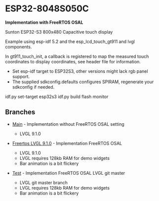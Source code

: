 # ESP32-8048S050C

**Implementation with FreeRTOS OSAL**

Sunton ESP32-S3 800x480 Capacitive touch display

Example using esp-idf 5.2 and the esp_lcd_touch_gt911 and lvgl components.

In gt911_touch_init, a callback is registered to map the measured touch coordinates to display coordinates, see header file for information.

* Set esp-idf target to ESP32S3, other versions might lack rgb panel support.
* The supplied sdkconfig.defaults configures SPIRAM, regenerate your sdkconfig if needed.

idf.py set-target esp32s3 idf.py build flash monitor

## Branches

* [Main](../../tree/main) - Implementation without FreeRTOS OSAL setting
  * LVGL 9.1.0

* [Freertos LVGL 9.1.0](../../tree/freertos-lvgl-9.1.0) - Implementation FreeRTOS OSAL
  * LVGL 9.1.0
  * LVGL requires 128kb RAM for demo widgets
  * Bar animation is a bit flickery

* [Test](../../tree/lvgl-test) - Implementation FreeRTOS OSAL LVGL git master
  * LVGL git master branch
  * LVGL requires 128kb RAM for demo widgets
  * Bar animation is a bit flickery

